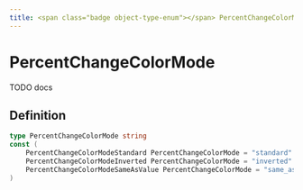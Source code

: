 ```yaml
---
title: <span class="badge object-type-enum"></span> PercentChangeColorMode
---
```

# <span class="badge object-type-enum"></span> PercentChangeColorMode

TODO docs

## Definition

```go
type PercentChangeColorMode string
const (
	PercentChangeColorModeStandard PercentChangeColorMode = "standard"
	PercentChangeColorModeInverted PercentChangeColorMode = "inverted"
	PercentChangeColorModeSameAsValue PercentChangeColorMode = "same_as_value"
)

```

